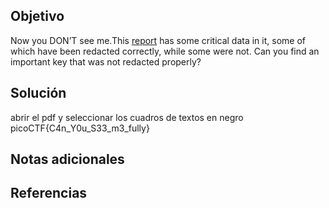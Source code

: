 ## Objetivo
Now you DON’T see me.This [report](https://artifacts.picoctf.net/c/84/Financial_Report_for_ABC_Labs.pdf) has some critical data in it, some of which have been redacted correctly, while some were not. Can you find an important key that was not redacted properly?
## Solución
abrir el pdf y seleccionar los cuadros de textos en negro
picoCTF{C4n_Y0u_S33_m3_fully}
## Notas adicionales

## Referencias
